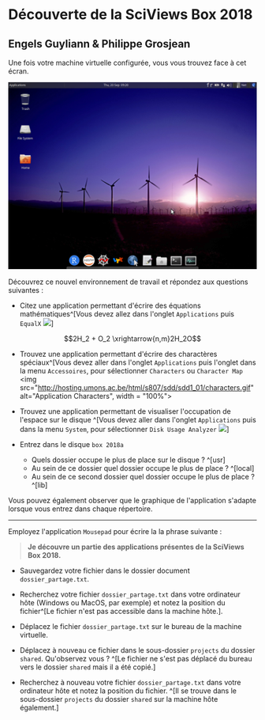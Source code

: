 # Découverte de la SciViews Box 2018

## Engels Guyliann & Philippe Grosjean

Une fois votre machine virtuelle configurée, vous vous trouvez face à cet écran. 

![](../images/desktop.png)

Découvrez ce nouvel environnement de travail et répondez aux questions suivantes : 

- Citez une application permettant d'écrire des équations mathématiques^[Vous devez allez dans l'onglet `Applications` puis `EqualX`
    ![](http://hosting.umons.ac.be/html/s807/sdd/sdd1_01/equalx.gif)]


$$2H_2 + O_2 \xrightarrow{n,m}2H_2O$$

- Trouvez une application permettant d'écrire des charactères spéciaux^[Vous devez aller dans l'onglet `Applications` puis l'onglet dans la menu `Accessoires`, pour sélectionner `Characters` ou `Character Map`
    <img src="http://hosting.umons.ac.be/html/s807/sdd/sdd1_01/characters.gif" alt="Application Characters", width = "100%">

- Trouvez une application permettant de visualiser l'occupation de l'espace sur le disque ^[Vous devez aller dans l'onglet `Applications` puis dans la menu `System`, pour sélectionner `Disk Usage Analyzer` 
    ![](http://hosting.umons.ac.be/html/s807/sdd/sdd1_01/disk.gif)]

- Entrez dans le disque `box 2018a`
    + Quels dossier occupe le plus de place sur le disque ? ^[usr]
    + Au sein de ce dossier quel dossier occupe le plus de place ? ^[local]
    + Au sein de ce second dossier quel dossier occupe le plus de place ? ^[lib] 

Vous pouvez également observer que le graphique de l'application s'adapte lorsque vous entrez dans chaque répertoire.

______

Employez l'application `Mousepad` pour écrire la la phrase suivante :

> **Je découvre un partie des applications présentes de la SciViews Box 2018.**

- Sauvegardez votre fichier dans le dossier document `dossier_partage.txt`.

- Recherchez votre fichier `dossier_partage.txt` dans votre ordinateur hôte (Windows ou MacOS, par exemple) et notez la position du fichier^[Le fichier n'est pas accessible dans la machine hôte.].

- Déplacez le fichier `dossier_partage.txt` sur le bureau de la machine virtuelle.

- Déplacez à nouveau ce fichier dans le sous-dossier `projects` du dossier `shared`. Qu'observez vous ? ^[Le fichier ne s'est pas déplacé du bureau vers le dossier `shared` mais il a été copié.] 

- Recherchez à nouveau votre fichier `dossier_partage.txt` dans votre ordinateur hôte et notez la position du fichier. ^[Il se trouve dans le sous-dossier `projects` du dossier `shared` sur la machine hôte également.]

